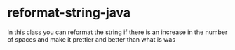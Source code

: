 # reformat-string-java
In this class you can reformat the string if there is an increase in the number of spaces and make it prettier and better than what is was
